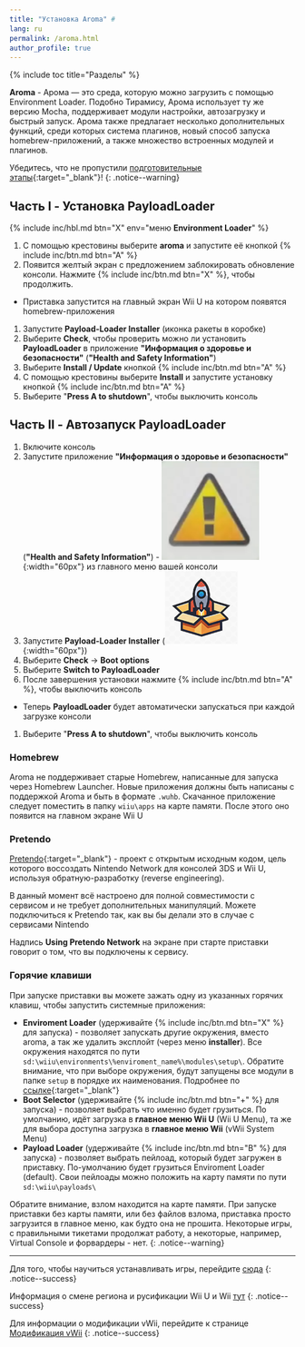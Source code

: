 ```yaml
---
title: "Установка Aroma" #
lang: ru
permalink: /aroma.html
author_profile: true
---
```


{% include toc title="Разделы" %}

**Aroma** - Арома — это среда, которую можно загрузить с помощью Environment Loader. Подобно Тирамису, Арома использует ту же версию Mocha, поддерживает модули настройки, автозагрузку и быстрый запуск. Арома также предлагает несколько дополнительных функций, среди которых система плагинов, новый способ запуска homebrew-приложений, а также множество встроенных модулей и плагинов.

Убедитесь, что не пропустили [подготовительные этапы](get-started){:target="_blank"}!
{: .notice--warning}

## Часть I - Установка PayloadLoader

{% include inc/hbl.md btn="X" env="меню **Environment Loader**" %}
1. С помощью крестовины выберите **aroma** и запустите её кнопкой {% include inc/btn.md btn="A" %}
1. Появится желтый экран с предложением заблокировать обновление консоли. Нажмите {% include inc/btn.md btn="X" %}, чтобы продолжить. 
  * Приставка запустится на главный экран Wii U на котором появятся homebrew-приложения
1. Запустите **Payload-Loader Installer** (иконка ракеты в коробке)
1. Выберите **Check**, чтобы проверить можно ли установить **PayloadLoader** в приложение **"Информация о здоровье и безопасности"** (**"Health and Safety Information"**)
1. Выберите **Install / Update** кнопкой {% include inc/btn.md btn="A" %}
1. С помощью крестовины выберите **Install** и запустите установку кнопкой {% include inc/btn.md btn="A" %} 
1. Выберите "**Press A to shutdown**", чтобы выключить консоль

## Часть II - Автозапуск PayloadLoader

1. Включите консоль
1. Запустите приложение **"Информация о здоровье и безопасности"** (**"Health and Safety Information"**) - ![](/images/apps/hs.png){:width="60px"} из главного меню вашей консоли
1. Запустите **Payload-Loader Installer** (![](/images/apps/payload-loader.png){:width="60px"})
1. Выберите **Check** -> **Boot options**
1. Выберите **Switch to PayloadLoader**
1. После завершения установки нажмите {% include inc/btn.md btn="A" %}, чтобы выключить консоль
  * Теперь **PayloadLoader** будет автоматически запускаться при каждой загрузке консоли
1. Выберите "**Press A to shutdown**", чтобы выключить консоль

### Homebrew 

Aroma не поддерживает старые Homebrew, написанные для запуска через Homebrew Launcher. Новые приложения должны быть написаны с поддержкой Aroma и быть в формате `.wuhb`. Скачанное приложение следует поместить в папку `wiiu\apps` на карте памяти. После этого оно появится на главном экране Wii U 

### Pretendo

[Pretendo](https://pretendo.network/){:target="_blank"} - проект с открытым исходным кодом, цель которого воссоздать Nintendo Network для консолей 3DS и Wii U, используя обратную-разработку (reverse engineering).

В данный момент всё настроено для полной совместимости с сервисом и не требует дополнительных манипуляций. Можете подключиться к Pretendo так, как вы бы делали это в случае с сервисами Nintendo 

Надпись **Using Pretendo Network** на экране при старте приставки говорит о том, что вы подключены к сервису.

### Горячие клавиши

При запуске приставки вы можете зажать одну из указанных горячих клавиш, чтобы запустить системные приложения:

* **Enviroment Loader** (удерживайте {% include inc/btn.md btn="X" %} для запуска) - позволяет запускать другие окружения, вместо aroma, а так же удалить эксплойт (через меню **installer**). Все окружения находятся по пути `sd:\wiiu\environments\%enviroment_name%\modules\setup\`. Обратите внимание, что при выборе окружения, будут запущены все модули в папке `setup` в порядке их наименования. Подробнее по [ссылке](https://gbatemp.net/threads/release-environment-loader.605382/){:target="_blank"}
* **Boot Selector** (удерживайте {% include inc/btn.md btn="+" %} для запуска) - позволяет выбрать что именно будет грузиться. По умолчанию, идёт загрузка в **главное меню Wii U** (Wii U Menu), та же для выбора доступна загрузка в **главное меню Wii** (vWii System Menu)
* **Payload Loader** (удерживайте {% include inc/btn.md btn="B" %} для запуска) - позволяет выбрать пейлоад, который будет загружен в приставку. По-умолчанию будет грузиться Enviroment Loader (default). Свои пейлоады можно положить на карту памяти по пути `sd:\wiiu\payloads\`

Обратите внимание, взлом находится на карте памяти. При запуске приставки без карты памяти, или без файлов взлома, приставка просто загрузится в главное меню, как будто она не прошита. Некоторые игры, с правильными тикетами продолжат работу, а некоторые, например, Virtual Console и форвардеры - нет.
{: .notice--warning}

___

Для того, чтобы научиться устанавливать игры, перейдите [сюда](games)
{: .notice--success}

Информация о смене региона и русификации Wii U  и Wii [тут](wiiu-region-change)
{: .notice--success}

Для информации о модификации vWii, перейдите к странице [Модификация vWii](vwii-modding)
{: .notice--success}